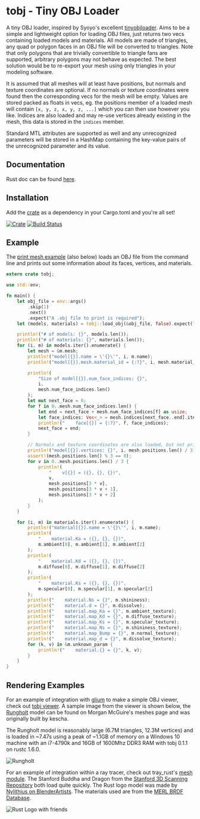 tobj - Tiny OBJ Loader
===
A tiny OBJ loader, inspired by Syoyo's excellent [tinyobjloader](https://github.com/syoyo/tinyobjloader).
Aims to be a simple and lightweight option for loading OBJ files, just returns two vecs
containing loaded models and materials. All models are made of triangles, any quad or polygon faces in an
OBJ file will be converted to triangles. Note that only polygons that are trivially
convertible to triangle fans are supported, arbitrary polygons may not behave as expected.
The best solution would be to re-export your mesh using only triangles in your modeling software.

It is assumed that all meshes will at least have positions, but normals and texture coordinates
are optional. If no normals or texture coordinates were found then the corresponding vecs for
the mesh will be empty. Values are stored packed as floats in vecs, eg. the positions member of
a loaded mesh will contain `[x, y, z, x, y, z, ...]` which you can then use however you like.
Indices are also loaded and may re-use vertices already existing in the mesh, this data is
stored in the `indices` member.

Standard MTL attributes are supported as well and any unrecognized parameters will be stored in a
HashMap containing the key-value pairs of the unrecognized parameter and its value.

Documentation
---
Rust doc can be found [here](http://www.willusher.io/tobj/tobj/).

Installation
---
Add the [crate](https://crates.io/crates/tobj) as a dependency in your Cargo.toml and you're all set!

[![Crate](https://img.shields.io/crates/v/tobj.svg)](https://crates.io/crates/tobj)
[![Build Status](https://travis-ci.org/Twinklebear/tobj.svg?branch=master)](https://travis-ci.org/Twinklebear/tobj)

Example
---
The [print mesh example](examples/print_mesh.rs) (also below) loads an OBJ file from
the command line and prints out some information about its faces, vertices, and materials.

```rust
extern crate tobj;

use std::env;

fn main() {
    let obj_file = env::args()
        .skip(1)
        .next()
        .expect("A .obj file to print is required");
    let (models, materials) = tobj::load_obj(&obj_file, false).expect("Failed to load file");

    println!("# of models: {}", models.len());
    println!("# of materials: {}", materials.len());
    for (i, m) in models.iter().enumerate() {
        let mesh = &m.mesh;
        println!("model[{}].name = \'{}\'", i, m.name);
        println!("model[{}].mesh.material_id = {:?}", i, mesh.material_id);

        println!(
            "Size of model[{}].num_face_indices: {}",
            i,
            mesh.num_face_indices.len()
        );
        let mut next_face = 0;
        for f in 0..mesh.num_face_indices.len() {
            let end = next_face + mesh.num_face_indices[f] as usize;
            let face_indices: Vec<_> = mesh.indices[next_face..end].iter().collect();
            println!("    face[{}] = {:?}", f, face_indices);
            next_face = end;
        }

        // Normals and texture coordinates are also loaded, but not printed in this example
        println!("model[{}].vertices: {}", i, mesh.positions.len() / 3);
        assert!(mesh.positions.len() % 3 == 0);
        for v in 0..mesh.positions.len() / 3 {
            println!(
                "    v[{}] = ({}, {}, {})",
                v,
                mesh.positions[3 * v],
                mesh.positions[3 * v + 1],
                mesh.positions[3 * v + 2]
            );
        }
    }

    for (i, m) in materials.iter().enumerate() {
        println!("material[{}].name = \'{}\'", i, m.name);
        println!(
            "    material.Ka = ({}, {}, {})",
            m.ambient[0], m.ambient[1], m.ambient[2]
        );
        println!(
            "    material.Kd = ({}, {}, {})",
            m.diffuse[0], m.diffuse[1], m.diffuse[2]
        );
        println!(
            "    material.Ks = ({}, {}, {})",
            m.specular[0], m.specular[1], m.specular[2]
        );
        println!("    material.Ns = {}", m.shininess);
        println!("    material.d = {}", m.dissolve);
        println!("    material.map_Ka = {}", m.ambient_texture);
        println!("    material.map_Kd = {}", m.diffuse_texture);
        println!("    material.map_Ks = {}", m.specular_texture);
        println!("    material.map_Ns = {}", m.shininess_texture);
        println!("    material.map_Bump = {}", m.normal_texture);
        println!("    material.map_d = {}", m.dissolve_texture);
        for (k, v) in &m.unknown_param {
            println!("    material.{} = {}", k, v);
        }
    }
}
```

Rendering Examples
---
For an example of integration with [glium](https://github.com/tomaka/glium) to make a simple OBJ viewer, check out
[tobj viewer](https://github.com/Twinklebear/tobj_viewer). A sample image from the viewer is shown below,
the [Rungholt](http://graphics.cs.williams.edu/data/meshes.xml) model can be found on Morgan McGuire's meshes
page and was originally built by kescha.

The Rungholt model is reasonably large (6.7M triangles, 12.3M vertices) and is loaded in ~7.47s
using a peak of ~1.1GB of memory on a Windows 10 machine with an i7-4790k and 16GB of 1600Mhz DDR3 RAM with
tobj 0.1.1 on rustc 1.6.0.

![Rungholt](http://i.imgur.com/wImyNG4.png)

For an example of integration within a ray tracer, check out tray\_rust's
[mesh module](https://github.com/Twinklebear/tray_rust/blob/master/src/geometry/mesh.rs).
The Stanford Buddha and Dragon from the [Stanford 3D Scanning Repository](http://graphics.stanford.edu/data/3Dscanrep/) both load quite quickly.
The Rust logo model was made by
[Nylithius on BlenderArtists](http://blenderartists.org/forum/showthread.php?362836-Rust-language-3D-logo). 
The materials used are from the [MERL BRDF Database](http://www.merl.com/brdf/).

![Rust Logo with friends](http://i.imgur.com/E1ylrZW.png)

